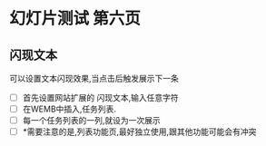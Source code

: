 # 幻灯片测试 第六页

## 闪现文本

可以设置文本闪现效果,当点击后触发展示下一条

* [ ] 首先设置网站扩展的 闪现文本,输入任意字符
* [ ] 在WEMB中插入,任务列表.
* [ ] 每一个任务列表的一列,就设为一次展示
* [ ] *需要注意的是,列表功能页,最好独立使用,跟其他功能可能会有冲突
